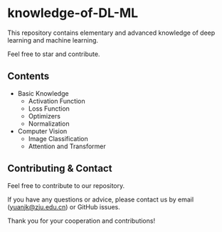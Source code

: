 # knowledge-of-DL-ML

This repository contains elementary and advanced knowledge of deep learning and machine learning.

Feel free to star and contribute.

## Contents
- Basic Knowledge
    - Activation Function
    - Loss Function
    - Optimizers
    - Normalization
- Computer Vision
    - Image Classification
    - Attention and Transformer

## Contributing & Contact

Feel free to contribute to our repository.

If you have any questions or advice, please contact us by email (yuanjk@zju.edu.cn) or GitHub issues.

Thank you for your cooperation and contributions!
